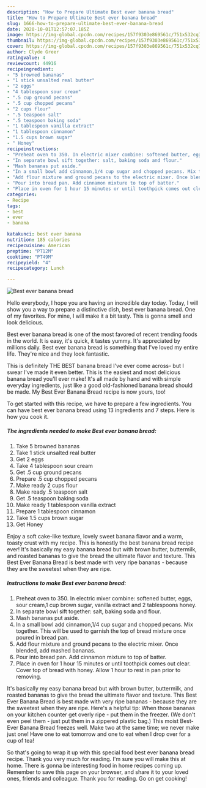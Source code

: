 ```yaml
---
description: "How to Prepare Ultimate Best ever banana bread"
title: "How to Prepare Ultimate Best ever banana bread"
slug: 1666-how-to-prepare-ultimate-best-ever-banana-bread
date: 2020-10-01T12:57:07.185Z
image: https://img-global.cpcdn.com/recipes/157f9303e869561c/751x532cq70/best-ever-banana-bread-recipe-main-photo.jpg
thumbnail: https://img-global.cpcdn.com/recipes/157f9303e869561c/751x532cq70/best-ever-banana-bread-recipe-main-photo.jpg
cover: https://img-global.cpcdn.com/recipes/157f9303e869561c/751x532cq70/best-ever-banana-bread-recipe-main-photo.jpg
author: Clyde Greer
ratingvalue: 4
reviewcount: 44916
recipeingredient:
- "5 browned bananas"
- "1 stick unsalted real butter"
- "2 eggs"
- "4 tablespoon sour cream"
- ".5 cup ground pecans"
- ".5 cup chopped pecans"
- "2 cups flour"
- ".5 teaspoon salt"
- ".5 teaspoon baking soda"
- "1 tablespoon vanilla extract"
- "1 tablespoon cinnamon"
- "1.5 cups brown sugar"
- " Honey"
recipeinstructions:
- "Preheat oven to 350. In electric mixer combine: softened butter, eggs, sour cream,1 cup brown sugar, vanilla extract and 2 tablespoons honey."
- "In separate bowl sift together: salt, baking soda and flour."
- "Mash bananas put aside."
- "In a small bowl add cinnamon,1/4 cup sugar and chopped pecans. Mix together. This will be used to garnish the top of bread mixture once poured in bread pan."
- "Add flour mixture and ground pecans to the electric mixer. Once blended, add mashed bananas."
- "Pour into bread pan. Add cinnamon mixture to top of batter."
- "Place in oven for 1 hour 15 minutes or until toothpick comes out clear. Cover top of bread with honey. Allow 1 hour to rest in pan prior to removing."
categories:
- Recipe
tags:
- best
- ever
- banana

katakunci: best ever banana 
nutrition: 185 calories
recipecuisine: American
preptime: "PT12M"
cooktime: "PT49M"
recipeyield: "4"
recipecategory: Lunch

---
```



![Best ever banana bread](https://img-global.cpcdn.com/recipes/157f9303e869561c/751x532cq70/best-ever-banana-bread-recipe-main-photo.jpg)

Hello everybody, I hope you are having an incredible day today. Today, I will show you a way to prepare a distinctive dish, best ever banana bread. One of my favorites. For mine, I will make it a bit tasty. This is gonna smell and look delicious.

Best ever banana bread is one of the most favored of recent trending foods in the world. It is easy, it's quick, it tastes yummy. It's appreciated by millions daily. Best ever banana bread is something that I've loved my entire life. They're nice and they look fantastic.

This is definitely THE BEST banana bread I&#39;ve ever come across- but I swear I&#39;ve made it even better. This is the easiest and most delicious banana bread you&#39;ll ever make! It&#39;s all made by hand and with simple everyday ingredients, just like a good old-fashioned banana bread should be made. My Best Ever Banana Bread recipe is now yours, too!


To get started with this recipe, we have to prepare a few ingredients. You can have best ever banana bread using 13 ingredients and 7 steps. Here is how you cook it.

<!--inarticleads1-->

##### The ingredients needed to make Best ever banana bread:

1. Take 5 browned bananas
1. Take 1 stick unsalted real butter
1. Get 2 eggs
1. Take 4 tablespoon sour cream
1. Get .5 cup ground pecans
1. Prepare .5 cup chopped pecans
1. Make ready 2 cups flour
1. Make ready .5 teaspoon salt
1. Get .5 teaspoon baking soda
1. Make ready 1 tablespoon vanilla extract
1. Prepare 1 tablespoon cinnamon
1. Take 1.5 cups brown sugar
1. Get  Honey


Enjoy a soft cake-like texture, lovely sweet banana flavor and a warm, toasty crust with my recipe. This is honestly the best banana bread recipe ever! It&#39;s basically my easy banana bread but with brown butter, buttermilk, and roasted bananas to give the bread the ultimate flavor and texture. This Best Ever Banana Bread is best made with very ripe bananas - because they are the sweetest when they are ripe. 

<!--inarticleads2-->

##### Instructions to make Best ever banana bread:

1. Preheat oven to 350. In electric mixer combine: softened butter, eggs, sour cream,1 cup brown sugar, vanilla extract and 2 tablespoons honey.
1. In separate bowl sift together: salt, baking soda and flour.
1. Mash bananas put aside.
1. In a small bowl add cinnamon,1/4 cup sugar and chopped pecans. Mix together. This will be used to garnish the top of bread mixture once poured in bread pan.
1. Add flour mixture and ground pecans to the electric mixer. Once blended, add mashed bananas.
1. Pour into bread pan. Add cinnamon mixture to top of batter.
1. Place in oven for 1 hour 15 minutes or until toothpick comes out clear. Cover top of bread with honey. Allow 1 hour to rest in pan prior to removing.


It&#39;s basically my easy banana bread but with brown butter, buttermilk, and roasted bananas to give the bread the ultimate flavor and texture. This Best Ever Banana Bread is best made with very ripe bananas - because they are the sweetest when they are ripe. Here&#39;s a helpful tip: When those bananas on your kitchen counter get overly ripe - put them in the freezer. (We don&#39;t even peel them - just put them in a zippered plastic bag.) This moist Best-Ever Banana Bread freezes well. Make two at the same time; we never make just one! Have one to eat tomorrow and one to eat when I drop over for a cup of tea! 

So that's going to wrap it up with this special food best ever banana bread recipe. Thank you very much for reading. I'm sure you will make this at home. There is gonna be interesting food in home recipes coming up. Remember to save this page on your browser, and share it to your loved ones, friends and colleague. Thank you for reading. Go on get cooking!
